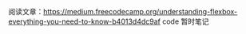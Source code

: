 阅读文章：https://medium.freecodecamp.org/understanding-flexbox-everything-you-need-to-know-b4013d4dc9af
code 暂时笔记